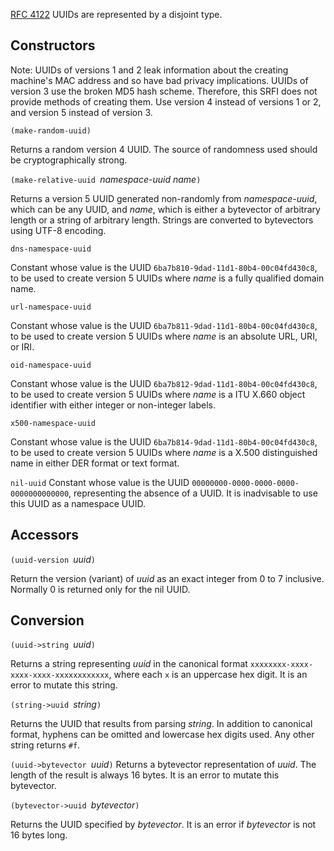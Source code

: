 [RFC 4122](https://tools.ietf.org/html/rfc4122) UUIDs are represented by a disjoint type.

## Constructors

Note:  UUIDs of versions 1 and 2 leak information about the creating machine's MAC address
and so have bad privacy implications.  UUIDs of version 3 use the broken MD5 hash scheme.
Therefore, this SRFI does not provide methods of creating them.
Use version 4 instead of versions 1 or 2, and version 5 instead of version 3.

`(make-random-uuid)`

Returns a random version 4 UUID.
The source of randomness used should be cryptographically strong.

`(make-relative-uuid `*namespace-uuid name*`)`

Returns a version 5 UUID generated non-randomly from *namespace-uuid*,
which can be any UUID, and *name*, which is either a bytevector of
arbitrary length or a string of arbitrary length.  Strings are converted
to bytevectors using UTF-8 encoding.

`dns-namespace-uuid`

Constant whose value is the UUID `6ba7b810-9dad-11d1-80b4-00c04fd430c8`,
to be used to create version 5 UUIDs where *name* is a
fully qualified domain name.

`url-namespace-uuid`

Constant whose value is the UUID `6ba7b811-9dad-11d1-80b4-00c04fd430c8`,
to be used to create version 5 UUIDs where *name* is an
absolute URL, URI, or IRI.

`oid-namespace-uuid`

Constant whose value is the UUID `6ba7b812-9dad-11d1-80b4-00c04fd430c8`,
to be used to create version 5 UUIDs where *name* is a
ITU X.660 object identifier with either integer or non-integer labels.

`x500-namespace-uuid`

Constant whose value is the UUID `6ba7b814-9dad-11d1-80b4-00c04fd430c8`,
to be used to create version 5 UUIDs where *name* is a
X.500 distinguished name in either DER format or text format.

`nil-uuid`
Constant whose value is the UUID `00000000-0000-0000-0000-0000000000000`,
representing the absence of a UUID.  It is inadvisable to use this UUID
as a namespace UUID.

## Accessors

`(uuid-version `*uuid*`)`

Return the version (variant) of *uuid* as an exact integer from 0 to 7 inclusive.
Normally 0 is returned only for the nil UUID.

## Conversion

`(uuid->string `*uuid*`)`

Returns a string representing *uuid* in the canonical format
`xxxxxxxx-xxxx-xxxx-xxxx-xxxxxxxxxxxx`, where each `x` is an
uppercase hex digit.
It is an error to mutate this string.

`(string->uuid `*string*`)`

Returns the UUID that results from parsing *string*.  In
addition to canonical format, hyphens can be omitted and
lowercase hex digits used.  Any other string returns `#f`.

`(uuid->bytevector `*uuid*`)`
Returns a bytevector representation of *uuid*.
The length of the result is always 16 bytes.
It is an error to mutate this bytevector.

`(bytevector->uuid `*bytevector*`)`

Returns the UUID specified by *bytevector*.
It is an error if *bytevector* is not 16 bytes long.
